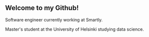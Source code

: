 ## Welcome to my Github!

Software engineer currently working at Smartly.

Master's student at the University of Helsinki studying data science.
